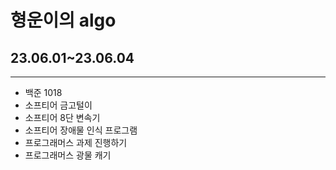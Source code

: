 # 형운이의 algo

## 23.06.01~23.06.04

<hr>

- 백준 1018
- 소프티어 금고털이
- 소프티어 8단 변속기
- 소프티어 장애물 인식 프로그램
- 프로그래머스 과제 진행하기
- 프로그래머스 광물 캐기
